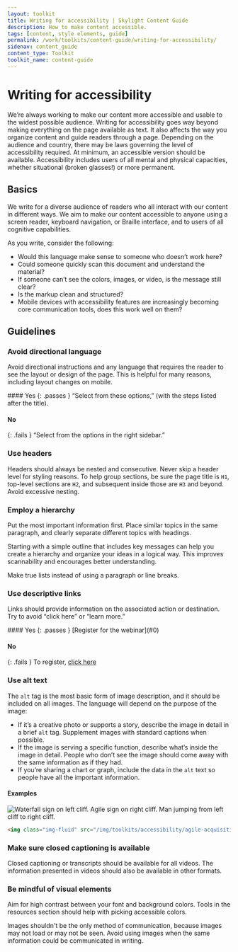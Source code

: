 ```yaml
---
layout: toolkit
title: Writing for accessibility | Skylight Content Guide
description: How to make content accessible.
tags: [content, style elements, guide]
permalink: /work/toolkits/content-guide/writing-for-accessibility/
sidenav: content_guide
content_type: Toolkit
toolkit_name: content-guide
---
```


# Writing for accessibility

We’re always working to make our content more accessible and usable to the widest possible audience. Writing for accessibility goes way beyond making everything on the page available as text. It also affects the way you organize content and guide readers through a page. Depending on the audience and country, there may be laws governing the level of accessibility required. At minimum, an accessible version should be available. Accessibility includes users of all mental and physical capacities, whether situational (broken glasses!) or more permanent.

## Basics

We write for a diverse audience of readers who all interact with our content in different ways. We aim to make our content accessible to anyone using a screen reader, keyboard navigation, or Braille interface, and to users of all cognitive capabilities.

As you write, consider the following:

* Would this language make sense to someone who doesn’t work here?
* Could someone quickly scan this document and understand the material?
* If someone can’t see the colors, images, or video, is the message still clear?
* Is the markup clean and structured?
* Mobile devices with accessibility features are increasingly becoming core communication tools, does this work well on them?

## Guidelines

### Avoid directional language

Avoid directional instructions and any language that requires the reader to see the layout or design of the page. This is helpful for many reasons, including layout changes on mobile.

<div class="example" markdown="1">
#### Yes
{: .passes }
“Select from these options,” (with the steps listed after the title).

#### No
{: .fails }
“Select from the options in the right sidebar.”
</div>

### Use headers

Headers should always be nested and consecutive. Never skip a header level for styling reasons. To help group sections, be sure the page title is `H1`, top-level sections are `H2`, and subsequent inside those are `H3` and beyond. Avoid excessive nesting.

### Employ a hierarchy

Put the most important information first. Place similar topics in the same paragraph, and clearly separate different topics with headings.

Starting with a simple outline that includes key messages can help you create a hierarchy and organize your ideas in a logical way. This improves scannability and encourages better understanding.

Make true lists instead of using a paragraph or line breaks.

### Use descriptive links

Links should provide information on the associated action or destination. Try to avoid “click here” or “learn more.”

<div class="example" markdown="1">
#### Yes
{: .passes }
[Register for the webinar](#0)

#### No
{: .fails }
To register, [click here](#0)
</div>

### Use alt text

The `alt` tag is the most basic form of image description, and it should be included on all images. The language will depend on the purpose of the image:

* If it’s a creative photo or supports a story, describe the image in detail in a brief `alt` tag. Supplement images with standard captions when possible.
* If the image is serving a specific function, describe what’s inside the image in detail. People who don’t see the image should come away with the same information as if they had.
* If you’re sharing a chart or graph, include the data in the `alt` text so people have all the important information.

#### Examples

<div class="example">
<img class="img-fluid" src="/img/toolkits/accessibility/agile-acquisition-framework.png" alt="Waterfall sign on left cliff. Agile sign on right cliff. Man jumping from left cliff to right cliff.">
</div>

```html
<img class="img-fluid" src="/img/toolkits/accessibility/agile-acquisition-framework.png" alt="Waterfall sign on left cliff. Agile sign on right cliff. Man jumping from left cliff to right cliff.">
```

### Make sure closed captioning is available

Closed captioning or transcripts should be available for all videos. The information presented in videos should also be available in other formats.

### Be mindful of visual elements

Aim for high contrast between your font and background colors. Tools in the resources section should help with picking accessible colors.

Images shouldn't be the only method of communication, because images may not load or may not be seen. Avoid using images when the same information could be communicated in writing.
